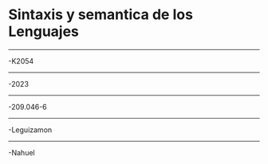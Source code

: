 # Sintaxis y semantica de los Lenguajes

___
-K2054
___
-2023
___
-209.046-6
___
-Leguizamon
___
-Nahuel
